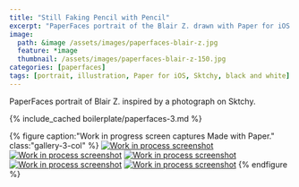 ```yaml
---
title: "Still Faking Pencil with Pencil"
excerpt: "PaperFaces portrait of the Blair Z. drawn with Paper for iOS on an iPad."
image: 
  path: &image /assets/images/paperfaces-blair-z.jpg 
  feature: *image
  thumbnail: /assets/images/paperfaces-blair-z-150.jpg
categories: [paperfaces]
tags: [portrait, illustration, Paper for iOS, Sktchy, black and white]
---
```


PaperFaces portrait of Blair Z. inspired by a photograph on Sktchy.

{% include_cached boilerplate/paperfaces-3.md %}

{% figure caption:"Work in progress screen captures Made with Paper." class:"gallery-3-col" %}
[![Work in process screenshot](/assets/images/paperfaces-blair-z-process-1-600.jpg)](/assets/images/paperfaces-blair-z-process-1-lg.jpg) [![Work in process screenshot](/assets/images/paperfaces-blair-z-process-2-600.jpg)](/assets/images/paperfaces-blair-z-process-2-lg.jpg) [![Work in process screenshot](/assets/images/paperfaces-blair-z-process-3-600.jpg)](/assets/images/paperfaces-blair-z-process-3-lg.jpg) [![Work in process screenshot](/assets/images/paperfaces-blair-z-process-4-600.jpg)](/assets/images/paperfaces-blair-z-process-4-lg.jpg) [![Work in process screenshot](/assets/images/paperfaces-blair-z-process-5-600.jpg)](/assets/images/paperfaces-blair-z.jpg)
{% endfigure %}
